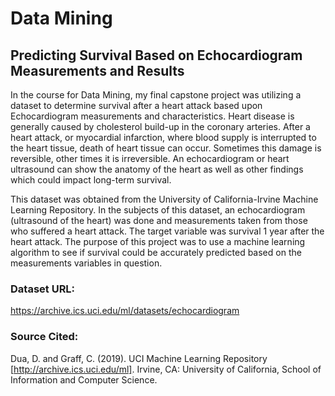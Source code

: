 # Data Mining

## Predicting Survival Based on Echocardiogram Measurements and Results

In the course for Data Mining, my final capstone project was utilizing a dataset to determine survival after a heart attack based upon Echocardiogram measurements and characteristics.  Heart disease is generally caused by cholesterol build-up in the coronary arteries.  After a heart attack, or myocardial infarction, where blood supply is interrupted to the heart tissue, death of heart tissue can occur.  Sometimes this damage is reversible, other times it is irreversible.  An echocardiogram or heart ultrasound can show the anatomy of the heart as well as other findings which could impact long-term survival.

This dataset was obtained from the University of California-Irvine Machine Learning Repository.  In the subjects of this dataset, an echocardiogram (ultrasound of the heart) was done and measurements taken from those who suffered a heart attack.  The target variable was survival 1 year after the heart attack.  The purpose of this project was to use a machine learning algorithm to see if survival could be accurately predicted based on the measurements variables in question.

### Dataset URL:
https://archive.ics.uci.edu/ml/datasets/echocardiogram

### Source Cited:

Dua, D. and Graff, C. (2019). UCI Machine Learning Repository [http://archive.ics.uci.edu/ml]. Irvine, CA: University of California, School of Information and Computer Science.

